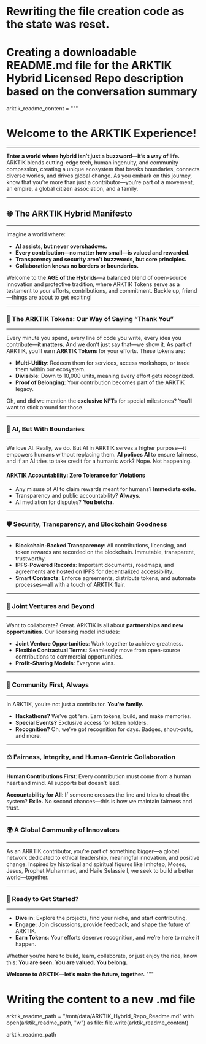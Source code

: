 # Rewriting the file creation code as the state was reset.

# Creating a downloadable README.md file for the ARKTIK Hybrid Licensed Repo description based on the conversation summary
arktik_readme_content = """
# Welcome to the ARKTIK Experience!

---

**Enter a world where hybrid isn’t just a buzzword—it’s a way of life.**  
ARKTIK blends cutting-edge tech, human ingenuity, and community compassion, creating a unique ecosystem that breaks boundaries, connects diverse worlds, and drives global change. As you embark on this journey, know that you’re more than just a contributor—you’re part of a movement, an empire, a global citizen association, and a family.

---

## 🌐 The ARKTIK Hybrid Manifesto

---

Imagine a world where:

- **AI assists, but never overshadows.**
- **Every contribution—no matter how small—is valued and rewarded.**
- **Transparency and security aren’t buzzwords, but core principles.**
- **Collaboration knows no borders or boundaries.**

Welcome to the **AGE of the Hybrids**—a balanced blend of open-source innovation and protective tradition, where ARKTIK Tokens serve as a testament to your efforts, contributions, and commitment. Buckle up, friend—things are about to get exciting!

---

### 🔹 The ARKTIK Tokens: Our Way of Saying “Thank You”

---

Every minute you spend, every line of code you write, every idea you contribute—**it matters.** And we don’t just say that—we show it. As part of ARKTIK, you’ll earn **ARKTIK Tokens** for your efforts. These tokens are:

- **Multi-Utility**: Redeem them for services, access workshops, or trade them within our ecosystem.
- **Divisible**: Down to 10,000 units, meaning every effort gets recognized.
- **Proof of Belonging**: Your contribution becomes part of the ARKTIK legacy.

Oh, and did we mention the **exclusive NFTs** for special milestones? You’ll want to stick around for those.

---

### 🤖 AI, But With Boundaries

---

We love AI. Really, we do. But AI in ARKTIK serves a higher purpose—it empowers humans without replacing them. **AI polices AI** to ensure fairness, and if an AI tries to take credit for a human’s work? Nope. Not happening.

#### **ARKTIK Accountability: Zero Tolerance for Violations**
- Any misuse of AI to claim rewards meant for humans? **Immediate exile**.
- Transparency and public accountability? **Always**.
- AI mediation for disputes? **You betcha.**

---

### 🛡️ Security, Transparency, and Blockchain Goodness

---

- **Blockchain-Backed Transparency**: All contributions, licensing, and token rewards are recorded on the blockchain. Immutable, transparent, trustworthy.
- **IPFS-Powered Records**: Important documents, roadmaps, and agreements are hosted on IPFS for decentralized accessibility.
- **Smart Contracts**: Enforce agreements, distribute tokens, and automate processes—all with a touch of ARKTIK flair.

---

### 💼 Joint Ventures and Beyond

---

Want to collaborate? Great. ARKTIK is all about **partnerships and new opportunities**. Our licensing model includes:

- **Joint Venture Opportunities**: Work together to achieve greatness.
- **Flexible Contractual Terms**: Seamlessly move from open-source contributions to commercial opportunities.
- **Profit-Sharing Models**: Everyone wins.

---

### 🎉 Community First, Always

---

In ARKTIK, you’re not just a contributor. **You’re family.**

- **Hackathons?** We’ve got ‘em. Earn tokens, build, and make memories.
- **Special Events?** Exclusive access for token holders.
- **Recognition?** Oh, we’ve got recognition for days. Badges, shout-outs, and more.

---

### ⚖️ Fairness, Integrity, and Human-Centric Collaboration

---

**Human Contributions First**: Every contribution must come from a human heart and mind. AI supports but doesn’t lead.

**Accountability for All**: If someone crosses the line and tries to cheat the system? **Exile.** No second chances—this is how we maintain fairness and trust.

---

### 🌍 A Global Community of Innovators

---

As an ARKTIK contributor, you’re part of something bigger—a global network dedicated to ethical leadership, meaningful innovation, and positive change. Inspired by historical and spiritual figures like Imhotep, Moses, Jesus, Prophet Muhammad, and Haile Selassie I, we seek to build a better world—together.

---

### 🚀 Ready to Get Started?

---

- **Dive in**: Explore the projects, find your niche, and start contributing.
- **Engage**: Join discussions, provide feedback, and shape the future of ARKTIK.
- **Earn Tokens**: Your efforts deserve recognition, and we’re here to make it happen.

Whether you’re here to build, learn, collaborate, or just enjoy the ride, know this: **You are seen. You are valued. You belong.**

**Welcome to ARKTIK—let’s make the future, together.**
"""

# Writing the content to a new .md file
arktik_readme_path = "/mnt/data/ARKTIK_Hybrid_Repo_Readme.md"
with open(arktik_readme_path, "w") as file:
    file.write(arktik_readme_content)

arktik_readme_path
